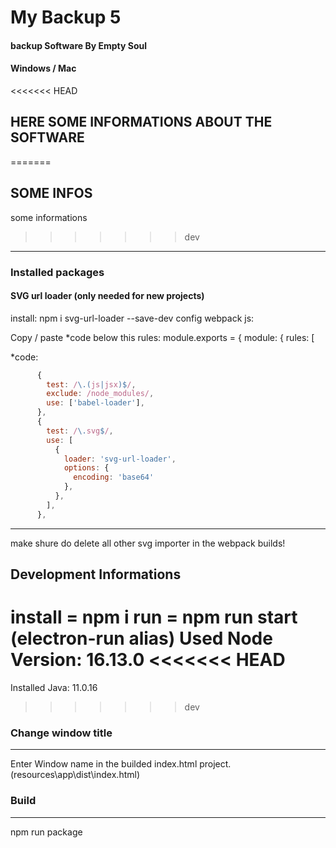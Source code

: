 # My Backup 5
#### backup Software By Empty Soul
#### Windows / Mac

<<<<<<< HEAD
## HERE SOME INFORMATIONS ABOUT THE SOFTWARE
=======
## SOME INFOS
some informations
>>>>>>> dev


_____ 
### Installed packages
#### SVG url loader (only needed for new projects)
install: npm i svg-url-loader --save-dev
config webpack js:

Copy / paste *code below this rules:
 module.exports = {
  module: {
    rules: [

*code:
```js
      {
        test: /\.(js|jsx)$/,
        exclude: /node_modules/,
        use: ['babel-loader'],
      },
      {
        test: /\.svg$/,
        use: [
          {
            loader: 'svg-url-loader',
            options: {
              encoding: 'base64'
            },
          },
        ],
      },
```
-----------------------
make shure do delete all other svg importer in the webpack builds!

## Development Informations
install = npm i
run = npm run start (electron-run alias)
Used Node Version: 16.13.0
<<<<<<< HEAD
=======
Installed Java: 11.0.16
>>>>>>> dev
### Change window title
----------------------
Enter Window name in the builded index.html project. (resources\app\dist\index.html)

### Build
----------------------
 npm run package
